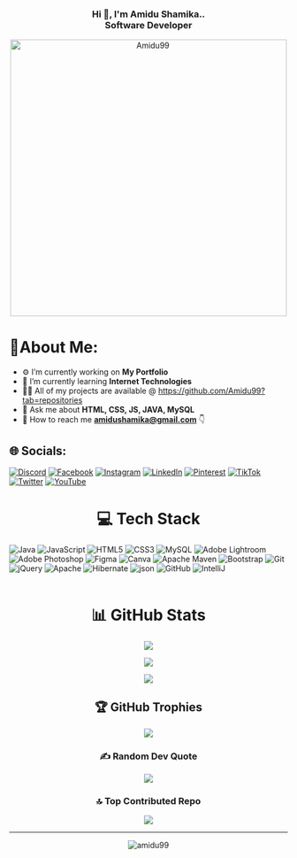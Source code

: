 <h3 align="center">Hi 👋, I'm Amidu Shamika..<br>Software Developer</h3>
<p align="center"><img src="https://github.com/Amidu99/Amidu99/assets/125728431/2d41006a-9fdf-4d87-884a-721c43a7cc5e" width=500 alt="Amidu99"/></p>

# 🤖About Me:
- ⚙️ I’m currently working on **My Portfolio**
- 📖 I’m currently learning **Internet Technologies**
- 👨‍💻 All of my projects are available @ https://github.com/Amidu99?tab=repositories
- 💬 Ask me about **HTML, CSS, JS, JAVA, MySQL**
- 📧 How to reach me **amidushamika@gmail.com** 👇
## 🌐 Socials:

[![Discord](https://img.shields.io/badge/Discord-%237289DA.svg?logo=discord&logoColor=white)](https://discord.gg/Arrow#0397) [![Facebook](https://img.shields.io/badge/Facebook-%231877F2.svg?logo=Facebook&logoColor=white)](https://facebook.com/Amidu.Shamika) [![Instagram](https://img.shields.io/badge/Instagram-%23E4405F.svg?logo=Instagram&logoColor=white)](https://instagram.com/amindu_shamika) [![LinkedIn](https://img.shields.io/badge/LinkedIn-%230077B5.svg?logo=linkedin&logoColor=white)](https://linkedin.com/in/amidu-shamika-9b755927b) [![Pinterest](https://img.shields.io/badge/Pinterest-%23E60023.svg?logo=Pinterest&logoColor=white)](https://pinterest.com/amidushamika) [![TikTok](https://img.shields.io/badge/TikTok-%23000000.svg?logo=TikTok&logoColor=white)](https://tiktok.com/@amindushamika) [![Twitter](https://img.shields.io/badge/Twitter-%231DA1F2.svg?logo=Twitter&logoColor=white)](https://twitter.com/ArroWsNFT) [![YouTube](https://img.shields.io/badge/YouTube-%23FF0000.svg?logo=YouTube&logoColor=white)](https://youtube.com/@amidushamika551)

<h1 align="center"> 💻 Tech Stack </h1>

![Java](https://img.shields.io/badge/java-%23ED8B00.svg?style=plastic&logo=java&logoColor=white) ![JavaScript](https://img.shields.io/badge/javascript-%23323330.svg?style=plastic&logo=javascript&logoColor=%23F7DF1E) ![HTML5](https://img.shields.io/badge/html5-%23E34F26.svg?style=plastic&logo=html5&logoColor=white) ![CSS3](https://img.shields.io/badge/css3-%231572B6.svg?style=plastic&logo=css3&logoColor=white) ![MySQL](https://img.shields.io/badge/mysql-%2300f.svg?style=plastic&logo=mysql&logoColor=white) ![Adobe Lightroom](https://img.shields.io/badge/Adobe%20Lightroom-31A8FF.svg?style=plastic&logo=Adobe%20Lightroom&logoColor=white) ![Adobe Photoshop](https://img.shields.io/badge/adobephotoshop-%2331A8FF.svg?style=plastic&logo=adobephotoshop&logoColor=white) 	![Figma](https://img.shields.io/badge/figma-%23F24E1E.svg?style=plastic&logo=figma&logoColor=white) ![Canva](https://img.shields.io/badge/Canva-%2300C4CC.svg?style=plastic&logo=Canva&logoColor=white) ![Apache Maven](https://img.shields.io/badge/Apache%20Maven-C71A36?style=plastic&logo=Apache%20Maven&logoColor=white) ![Bootstrap](https://img.shields.io/badge/bootstrap-%23563D7C.svg?style=plastic&logo=bootstrap&logoColor=white) ![Git](https://img.shields.io/badge/Git-F05032.svg?style=plastic&logo=Git&logoColor=white) ![jQuery](https://img.shields.io/badge/jquery-%230769AD.svg?style=plastic&logo=jquery&logoColor=white) ![Apache](https://img.shields.io/badge/apache-%23D42029.svg?style=plastic&logo=apache&logoColor=white) ![Hibernate](https://img.shields.io/badge/Hibernate-59666C.svg?style=plastic&logo=Hibernate&logoColor=white) ![json](https://img.shields.io/badge/JSON-000000.svg?style=plastic&logo=JSON&logoColor=white) ![GitHub](https://img.shields.io/badge/GitHub-181717.svg?style=plastic&logo=GitHub&logoColor=white) ![IntelliJ](https://img.shields.io/badge/IntelliJ%20IDEA-000000.svg?style=plastic&logo=IntelliJ-IDEA&logoColor=white)
![]() ![]() ![]() ![]()
<br><br>
<h1 align="center"> 📊 GitHub Stats </h1>
<p align="center">
  <img src="https://github-readme-stats.vercel.app/api?username=Amidu99&theme=vision-friendly-dark&hide_border=true&include_all_commits=true&count_private=true"/>
</p>
<p align="center"><img src="https://github-readme-streak-stats.herokuapp.com/?user=Amidu99&theme=vision-friendly-dark&hide_border=true"/></p>
<p align="center">
  <img src="https://github-readme-stats.vercel.app/api/top-langs/?username=Amidu99&theme=vision-friendly-dark&hide_border=true&include_all_commits=true&count_private=true&layout=compact"/>
</p>
<h2 align="center"> 🏆 GitHub Trophies </h2>
<p align="center"><img src="https://github-profile-trophy.vercel.app/?username=Amidu99&theme=juicyfresh&no-frame=true&no-bg=true&margin-w=4"/></p>
<h3 align="center"> ✍️ Random Dev Quote </h3>
<p align="center"><img src="https://quotes-github-readme.vercel.app/api?type=horizontal&theme=dark"/></p>
<h3 align="center"> 🔝 Top Contributed Repo </h3>
<p align="center"><img src="https://github-contributor-stats.vercel.app/api?username=Amidu99&limit=5&theme=dark&combine_all_yearly_contributions=true"/></p><hr>
<p align="center"><img src="https://komarev.com/ghpvc/?username=amidu99&label=Profile%20views&color=FFBF00&style=flat" alt="amidu99"/></p>
